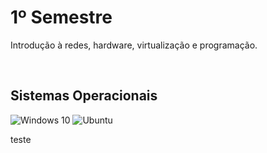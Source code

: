 # 1º Semestre
Introdução à redes, hardware, virtualização e programação.

<br>

## Sistemas Operacionais

![Windows 10](https://img.shields.io/badge/Windows-0078D6?style=for-the-badge&logo=windows&logoColor=white)
![Ubuntu](https://img.shields.io/badge/Ubuntu-E95420?style=for-the-badge&logo=ubuntu&logoColor=white)

<span style="background:#ffffff"><p>teste</p></span>
